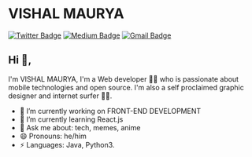 # VISHAL MAURYA
[![Twitter Badge](https://img.shields.io/badge/-@VishalMaurya-1ca0f1?style=flat-square&labelColor=1ca0f1&logo=twitter&logoColor=white&link=https://twitter.com/v1shalm)](https://twitter.com/v1shalm) [![Medium Badge](https://img.shields.io/badge/-@Vishalmaurya-03a57a?style=flat-square&labelColor=000000&logo=Medium&link=https://medium.com/@mauryav518/)](https://medium.com/@mauryav518/)
[![Gmail Badge](https://img.shields.io/badge/-mauryav518@gmail.com-c14438?style=flat-square&logo=Gmail&logoColor=white&link=mailto:mauryav518@gmail.com)](mailto:mauryav518@gmail.com)

## Hi 👋, 
I'm VISHAL MAURYA, I'm a Web developer 👨‍💻 who is passionate about mobile technologies and open source. I'm also a self proclaimed graphic designer and internet surfer 
🏄‍♂️. 

- 🔭 I’m currently working on FRONT-END DEVELOPMENT
- 🌱 I’m currently learning React.js 
- 💬 Ask me about: tech, memes, anime
- 😄 Pronouns: he/him
-  ⚡ Languages: Java, Python3.
